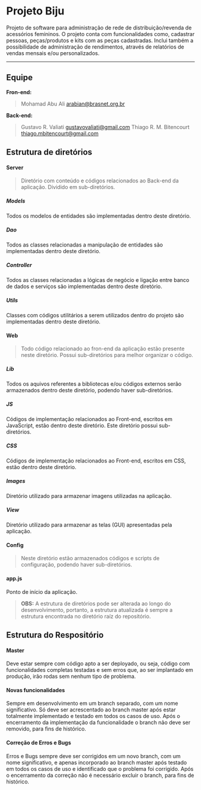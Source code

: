 Projeto Biju
===================


Projeto de software para administração de rede de distribuição/revenda de acessórios femininos. O projeto conta com funcionalidades como, cadastrar pessoas, peças/produtos e kits com as peças cadastradas. Inclui também a possibilidade de administração de rendimentos, através de relatórios de vendas mensais e/ou personalizados.

----------

Equipe
-------------

**Fron-end:** 
> Mohamad Abu Ali <arabian@brasnet.org.br>

**Back-end:** 
> Gustavo R. Valiati <gustavovaliati@gmail.com>
> Thiago R. M. Bitencourt <thiago.mbitencourt@gmail.com> 


Estrutura de diretórios
-------------------

#### <i class="icon-folder-open"></i> Server

> Diretório com conteúdo e códigos relacionados ao Back-end da aplicação.
> Dividido em sub-diretórios.

##### <i class="icon-folder-open"></i> Models
Todos os modelos de entidades são implementadas dentro deste diretório.

##### <i class="icon-folder-open"></i> Dao
Todos as classes relacionadas a manipulação de entidades são implementadas dentro deste diretório.

##### <i class="icon-folder-open"></i> Controller
Todos as classes relacionadas a lógicas de negócio e ligação entre banco de dados e serviços são implementadas dentro deste diretório.

##### <i class="icon-folder-open"></i> Utils
Classes com códigos utilitários a serem utilizados dentro do projeto são implementadas dentro deste diretório.

#### <i class="icon-folder-open"></i> Web
> Todo código relacionado ao fron-end da aplicação estão presente neste diretório. Possui sub-diretórios para melhor organizar o código.

##### <i class="icon-folder-open"></i> Lib
Todos os aquivos referentes a bibliotecas e/ou códigos externos serão armazenados dentro deste diretório, podendo haver sub-diretórios.

##### <i class="icon-folder-open"></i> JS
Códigos de implementação relacionados ao Front-end, escritos em JavaScript, estão dentro deste diretório. Este diretório possui sub-diretórios.

##### <i class="icon-folder-open"></i> CSS
Códigos de implementação relacionados ao Front-end, escritos em CSS, estão dentro deste diretório.

##### <i class="icon-folder-open"></i> Images
Diretório utilizado para armazenar imagens utilizadas na aplicação.

##### <i class="icon-folder-open"></i> View
Diretório utilizado para armazenar as telas (GUI) apresentadas pela aplicação.

#### <i class="icon-folder-open"></i> Config

> Neste diretório estão armazenados códigos e scripts de configuração, podendo haver sub-diretórios.

#### <i class="icon-file"></i> app.js
Ponto de início da aplicação.


> **OBS:** A estrutura de diretórios pode ser alterada ao longo do desenvolvimento, portanto, a estrutura atualizada é sempre a estrutura encontrada no diretório raíz do repositório.

Estrutura do Respositório
-------------------

#### <i class="icon-pencil"></i> Master

Deve estar sempre com código apto a ser deployado, ou seja, código com funcionalidades completas testadas e sem erros que, ao ser implantado em produção, irão rodas sem nenhum tipo de problema.

#### <i class="icon-pencil"></i> Novas funcionalidades

Sempre em desenvolvimento em um branch separado, com um nome significativo. Só deve ser acrescentado ao branch master após estar totalmente implementado e testado em todos os casos de uso.
Após o encerramento da implementação da funcionalidade o branch não deve ser removido, para fins de histórico.

#### <i class="icon-pencil"></i> Correção de Erros  e Bugs

Erros e Bugs sempre deve ser corrigidos em um novo branch, com um nome significativo, e apenas incorporado ao branch master após testado em todos os casos de uso e identificado que o problema foi corrigido. Após o encerramento da correção não é necessário excluir o branch, para fins de histórico.